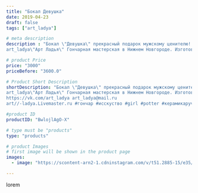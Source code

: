 ```yaml
---
title: "Бокал Девушка"
date: 2019-04-23
draft: false
tags: ["art_ladya"]

# meta description
description : "Бокал \"Девушка\" прекрасный подарок мужскому ценителю!
art_ladya\"Арт Ладья\" Гончарная мастерская в Нижнем Новгороде. Изготовление керамики и мастер//-классы "

# product Price
price: "3000"
priceBefore: "3600.0"

# Product Short Description
shortDescription: "Бокал \"Девушка\" прекрасный подарок мужскому ценителю!
art_ladya\"Арт Ладья\" Гончарная мастерская в Нижнем Новгороде. Изготовление керамики и мастер//-классы по обучению. 
https://vk.com/art_ladya art_ladya@mail.ru 
art//-ladya.Livemaster.ru #гончар #исскуство #girl #potter #керамикаручнаяработа #гончарнаямастерская #мехенди #handmade #посудаизглины #керамика #гончарнаяпосуда #эксклюзивнаякерамика #painter #dishes #decor #ceramicar #nntoday #claygoods  #earthenware #ceramic #design #обнажённаядевушка #magic #erotic #ceramicart #nakedgirl #авторскаякерамика #mehendi #dreamhunters #цветы"

#product ID
productID: "BwlojlAgO-X"

# type must be "products"
type: "products"

# product Images
# first image will be shown in the product page
images:
  - image: "https://scontent-arn2-1.cdninstagram.com/v/t51.2885-15/e35/58423796_2277789772479219_348082942811990555_n.jpg?tp=1&_nc_ht=scontent-arn2-1.cdninstagram.com&_nc_cat=103&_nc_ohc=1d_2J5hgXPcAX877n9T&ccb=7-4&oh=c323852042471f67dfe6f9a5c53b43ae&oe=60838977&_nc_sid=86f79a&ig_cache_key=MjAyODIwNTU3Mzk3OTMwMzgzMQ%3D%3D.2-ccb7-4"

---
```

lorem
